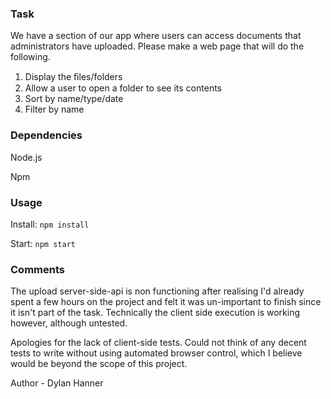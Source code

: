 ### Task

We have a section of our app where users can access documents that administrators have uploaded.  Please make a web page that will do the following.

1. Display the ﬁles/folders
2. Allow a user to open a folder to see its contents
3. Sort by name/type/date
4. Filter by name

### Dependencies
Node.js

Npm

### Usage

Install: `npm install`

Start: `npm start`

### Comments

The upload server-side-api is non functioning after realising I'd already spent a few hours on the project and felt it was un-important to finish since it isn't part of the task. Technically the client side execution is working however, although untested.

Apologies for the lack of client-side tests. Could not think of any decent tests to write without using automated browser control, which I believe would be beyond the scope of this project.

Author - Dylan Hanner
